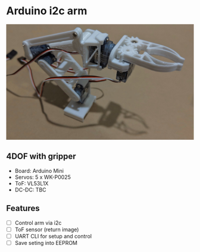 # Arduino i2c arm

![Arm for small robot dog](https://github.com/SovGVD/arduino-i2c-arm/blob/main/assets/img/small_dog_arm.jpg?raw=true)

## 4DOF with gripper
 - Board: Arduino Mini
 - Servos: 5 x WK-P0025
 - ToF: VL53L1X
 - DC-DC: TBC

## Features
 - [ ] Control arm via i2c
 - [ ] ToF sensor (return image)
 - [ ] UART CLI for setup and control
 - [ ] Save seting into EEPROM
